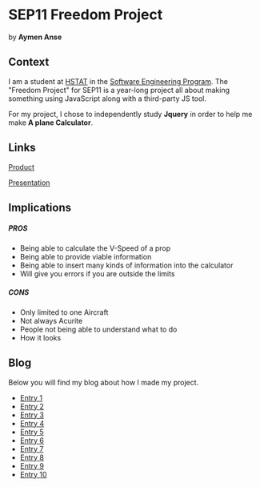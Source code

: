 # SEP11 Freedom Project
by **Aymen Anse**

## Context
I am a student at [HSTAT](https://www.hstat.org/) in the [Software Engineering Program](https://hstatsep.github.io/). The "Freedom Project" for SEP11 is a year-long project all about making something using JavaScript along with a third-party JS tool.

For my project, I chose to independently study **Jquery** in order to help me make **A plane Calculator**.

## Links

[Product](https://aymena9356.github.io/sep11-freedom-project/)

[Presentation](https://docs.google.com/presentation/d/1YgQlro7tS7BhhFQ2h6Wf7eHIxhPnIrre8Ceac-b9F8Y/edit#slide=id.p)

## Implications
##### PROS
* Being able to calculate the V-Speed of a prop
* Being able to provide viable information
* Being able to insert many kinds of information into the calculator
* Will give you errors if you are outside the limits
##### CONS
* Only limited to one Aircraft
* Not always Acurite
* People not being able to understand what to do
* How it looks


## Blog
Below you will find my blog about how I made my project.

* [Entry 1](blog/entry01.md)
* [Entry 2](blog/entry02.md)
* [Entry 3](blog/entry03.md)
* [Entry 4](blog/entry04.md)
* [Entry 5](blog/entry05.md)
* [Entry 6](blog/entry06.md)
* [Entry 7](blog/entry07.md)
* [Entry 8](blog/entry08.md)
* [Entry 9](blog/entry09.md)
* [Entry 10](blog/entry10.md)
